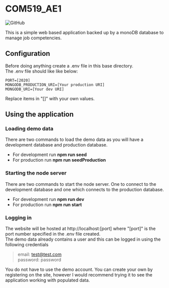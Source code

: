# COM519_AE1
![GitHub](https://img.shields.io/github/license/4chesp55/COM519_AE1)

This is a simple web based application backed up by a monoDB database to manage job competencies.

## Configuration
Before doing anything create a .env file in this base directory.  
The .env file should like like below:

```
PORT=[2020]
MONGODB_PRODUCTION_URI=[Your production URI]
MONGODB_URI=[Your dev URI]
```

Replace items in "[]" with your own values.

## Using the application
### Loading demo data
There are two commands to load the demo data as you will have a development database and production database.
- For development run **npm run seed**
- For production run **npm run seedProduction**

### Starting the node server
There are two commands to start the node server. One to connect to the development database and one which connects to the production database. 
- For development run **npm run dev**
- For production run **npm run start**

### Logging in
The website will be hosted at http://localhost:[port] where "[port]" is the port number specified in the .env file created.  
The demo data already contains a user and this can be logged in using the following credentials
>  email: test@test.com  
>  password: password  

You do not have to use the demo account. You can create your own by registering on the site, however I would recommend trying it to see the application working with populated data.
